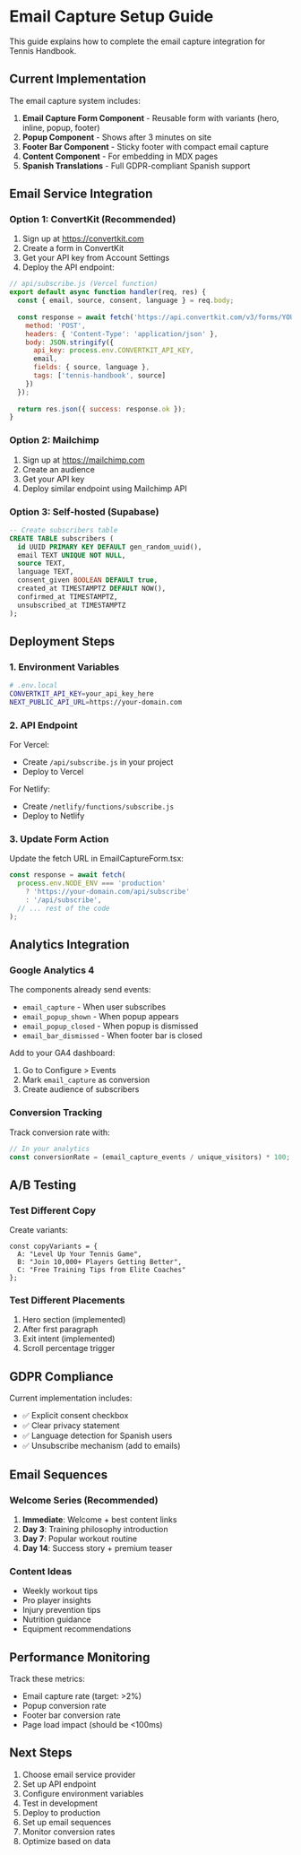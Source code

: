 # Email Capture Setup Guide

This guide explains how to complete the email capture integration for Tennis Handbook.

## Current Implementation

The email capture system includes:

1. **Email Capture Form Component** - Reusable form with variants (hero, inline, popup, footer)
2. **Popup Component** - Shows after 3 minutes on site
3. **Footer Bar Component** - Sticky footer with compact email capture
4. **Content Component** - For embedding in MDX pages
5. **Spanish Translations** - Full GDPR-compliant Spanish support

## Email Service Integration

### Option 1: ConvertKit (Recommended)

1. Sign up at https://convertkit.com
2. Create a form in ConvertKit
3. Get your API key from Account Settings
4. Deploy the API endpoint:

```javascript
// api/subscribe.js (Vercel function)
export default async function handler(req, res) {
  const { email, source, consent, language } = req.body;
  
  const response = await fetch('https://api.convertkit.com/v3/forms/YOUR_FORM_ID/subscribe', {
    method: 'POST',
    headers: { 'Content-Type': 'application/json' },
    body: JSON.stringify({
      api_key: process.env.CONVERTKIT_API_KEY,
      email,
      fields: { source, language },
      tags: ['tennis-handbook', source]
    })
  });
  
  return res.json({ success: response.ok });
}
```

### Option 2: Mailchimp

1. Sign up at https://mailchimp.com
2. Create an audience
3. Get your API key
4. Deploy similar endpoint using Mailchimp API

### Option 3: Self-hosted (Supabase)

```sql
-- Create subscribers table
CREATE TABLE subscribers (
  id UUID PRIMARY KEY DEFAULT gen_random_uuid(),
  email TEXT UNIQUE NOT NULL,
  source TEXT,
  language TEXT,
  consent_given BOOLEAN DEFAULT true,
  created_at TIMESTAMPTZ DEFAULT NOW(),
  confirmed_at TIMESTAMPTZ,
  unsubscribed_at TIMESTAMPTZ
);
```

## Deployment Steps

### 1. Environment Variables

```bash
# .env.local
CONVERTKIT_API_KEY=your_api_key_here
NEXT_PUBLIC_API_URL=https://your-domain.com
```

### 2. API Endpoint

For Vercel:
- Create `/api/subscribe.js` in your project
- Deploy to Vercel

For Netlify:
- Create `/netlify/functions/subscribe.js`
- Deploy to Netlify

### 3. Update Form Action

Update the fetch URL in EmailCaptureForm.tsx:
```javascript
const response = await fetch(
  process.env.NODE_ENV === 'production' 
    ? 'https://your-domain.com/api/subscribe'
    : '/api/subscribe',
  // ... rest of the code
);
```

## Analytics Integration

### Google Analytics 4

The components already send events:
- `email_capture` - When user subscribes
- `email_popup_shown` - When popup appears
- `email_popup_closed` - When popup is dismissed
- `email_bar_dismissed` - When footer bar is closed

Add to your GA4 dashboard:
1. Go to Configure > Events
2. Mark `email_capture` as conversion
3. Create audience of subscribers

### Conversion Tracking

Track conversion rate with:
```javascript
// In your analytics
const conversionRate = (email_capture_events / unique_visitors) * 100;
```

## A/B Testing

### Test Different Copy

Create variants:
```tsx
const copyVariants = {
  A: "Level Up Your Tennis Game",
  B: "Join 10,000+ Players Getting Better",
  C: "Free Training Tips from Elite Coaches"
};
```

### Test Different Placements

1. Hero section (implemented)
2. After first paragraph
3. Exit intent (implemented)
4. Scroll percentage trigger

## GDPR Compliance

Current implementation includes:
- ✅ Explicit consent checkbox
- ✅ Clear privacy statement
- ✅ Language detection for Spanish users
- ✅ Unsubscribe mechanism (add to emails)

## Email Sequences

### Welcome Series (Recommended)

1. **Immediate**: Welcome + best content links
2. **Day 3**: Training philosophy introduction
3. **Day 7**: Popular workout routine
4. **Day 14**: Success story + premium teaser

### Content Ideas

- Weekly workout tips
- Pro player insights
- Injury prevention tips
- Nutrition guidance
- Equipment recommendations

## Performance Monitoring

Track these metrics:
- Email capture rate (target: >2%)
- Popup conversion rate
- Footer bar conversion rate
- Page load impact (should be <100ms)

## Next Steps

1. Choose email service provider
2. Set up API endpoint
3. Configure environment variables
4. Test in development
5. Deploy to production
6. Set up email sequences
7. Monitor conversion rates
8. Optimize based on data